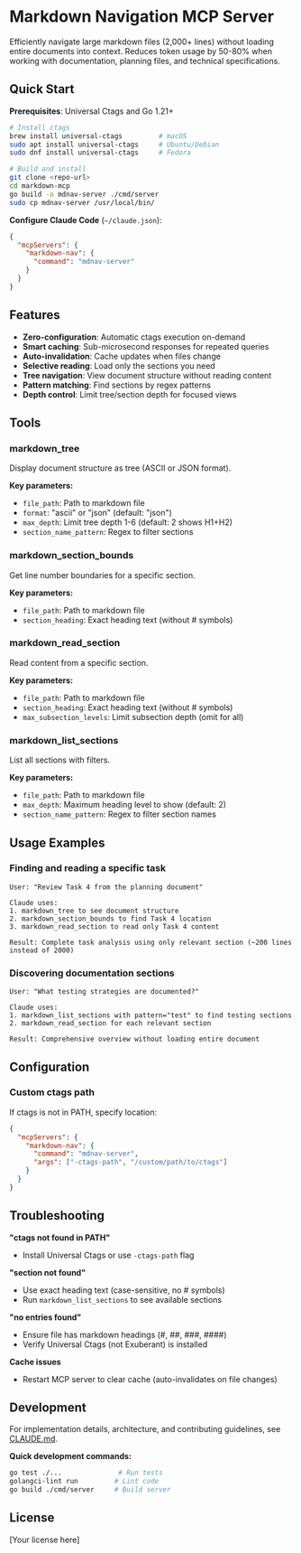 # Markdown Navigation MCP Server

Efficiently navigate large markdown files (2,000+ lines) without loading entire documents into context. Reduces token usage by 50-80% when working with documentation, planning files, and technical specifications.

## Quick Start

**Prerequisites**: Universal Ctags and Go 1.21+

```bash
# Install ctags
brew install universal-ctags         # macOS
sudo apt install universal-ctags     # Ubuntu/Debian
sudo dnf install universal-ctags     # Fedora

# Build and install
git clone <repo-url>
cd markdown-mcp
go build -o mdnav-server ./cmd/server
sudo cp mdnav-server /usr/local/bin/
```

**Configure Claude Code** (`~/claude.json`):
```json
{
  "mcpServers": {
    "markdown-nav": {
      "command": "mdnav-server"
    }
  }
}
```

## Features

- **Zero-configuration**: Automatic ctags execution on-demand
- **Smart caching**: Sub-microsecond responses for repeated queries
- **Auto-invalidation**: Cache updates when files change
- **Selective reading**: Load only the sections you need
- **Tree navigation**: View document structure without reading content
- **Pattern matching**: Find sections by regex patterns
- **Depth control**: Limit tree/section depth for focused views

## Tools

### markdown_tree
Display document structure as tree (ASCII or JSON format).

**Key parameters:**
- `file_path`: Path to markdown file
- `format`: "ascii" or "json" (default: "json")
- `max_depth`: Limit tree depth 1-6 (default: 2 shows H1+H2)
- `section_name_pattern`: Regex to filter sections

### markdown_section_bounds
Get line number boundaries for a specific section.

**Key parameters:**
- `file_path`: Path to markdown file
- `section_heading`: Exact heading text (without # symbols)

### markdown_read_section
Read content from a specific section.

**Key parameters:**
- `file_path`: Path to markdown file
- `section_heading`: Exact heading text (without # symbols)
- `max_subsection_levels`: Limit subsection depth (omit for all)

### markdown_list_sections
List all sections with filters.

**Key parameters:**
- `file_path`: Path to markdown file
- `max_depth`: Maximum heading level to show (default: 2)
- `section_name_pattern`: Regex to filter section names

## Usage Examples

### Finding and reading a specific task

```
User: "Review Task 4 from the planning document"

Claude uses:
1. markdown_tree to see document structure
2. markdown_section_bounds to find Task 4 location
3. markdown_read_section to read only Task 4 content

Result: Complete task analysis using only relevant section (~200 lines instead of 2000)
```

### Discovering documentation sections

```
User: "What testing strategies are documented?"

Claude uses:
1. markdown_list_sections with pattern="test" to find testing sections
2. markdown_read_section for each relevant section

Result: Comprehensive overview without loading entire document
```

## Configuration

### Custom ctags path

If ctags is not in PATH, specify location:

```json
{
  "mcpServers": {
    "markdown-nav": {
      "command": "mdnav-server",
      "args": ["-ctags-path", "/custom/path/to/ctags"]
    }
  }
}
```

## Troubleshooting

**"ctags not found in PATH"**
- Install Universal Ctags or use `-ctags-path` flag

**"section not found"**
- Use exact heading text (case-sensitive, no # symbols)
- Run `markdown_list_sections` to see available sections

**"no entries found"**
- Ensure file has markdown headings (#, ##, ###, ####)
- Verify Universal Ctags (not Exuberant) is installed

**Cache issues**
- Restart MCP server to clear cache (auto-invalidates on file changes)

## Development

For implementation details, architecture, and contributing guidelines, see [CLAUDE.md](CLAUDE.md).

**Quick development commands:**
```bash
go test ./...              # Run tests
golangci-lint run         # Lint code
go build ./cmd/server     # Build server
```

## License

[Your license here]

